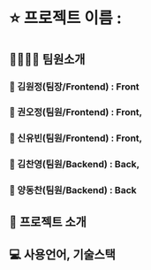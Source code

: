 # ⭐ 프로젝트 이름 : 

## 👨‍👩‍👦‍👦  팀원소개 

### 👦 김원정(팀장/Frontend) : Front

### 👦 권오정(팀원/Frontend) : Front,

### 👧 신유빈(팀원/Frontend) : Front,

### 👦 김찬영(팀원/Backend) : Back,

### 👦 양동찬(팀원/Backend) : Back


## 📖 프로젝트 소개


## 💻 사용언어, 기술스택
